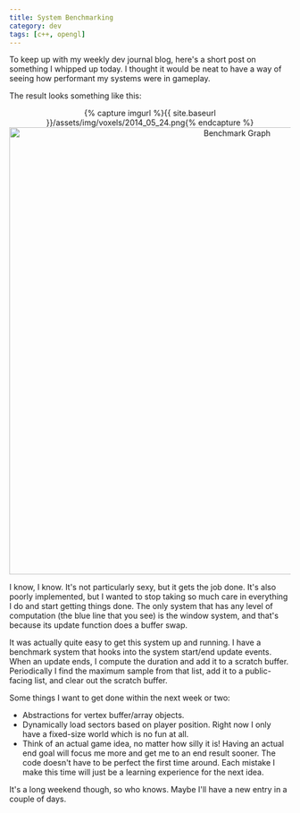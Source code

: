 ```yaml
---
title: System Benchmarking
category: dev
tags: [c++, opengl]
---
```

To keep up with my weekly dev journal blog, here's a short post on something I
whipped up today. I thought it would be neat to have a way of seeing how
performant my systems were in gameplay.


The result looks something like this:

<p style="text-align: center;">
	{% capture imgurl %}{{ site.baseurl }}/assets/img/voxels/2014_05_24.png{% endcapture %}
	<img src="{{ imgurl }}" alt="Benchmark Graph" width="800"/>
</p>

I know, I know. It's not particularly sexy, but it gets the job done. It's also
poorly implemented, but I wanted to stop taking so much care in everything I do
and start getting things done. The only system that has any level of computation
(the blue line that you see) is the window system, and that's because its
update function does a buffer swap.

It was actually quite easy to get this system up and running. I have a benchmark
system that hooks into the system start/end update events. When an update ends,
I compute the duration and add it to a scratch buffer. Periodically I find the
maximum sample from that list, add it to a public-facing list, and clear out the
scratch buffer.

Some things I want to get done within the next week or two:

* Abstractions for vertex buffer/array objects.
* Dynamically load sectors based on player position. Right now I only have a
  fixed-size world which is no fun at all.
* Think of an actual game idea, no matter how silly it is! Having an actual end
  goal will focus me more and get me to an end result sooner. The code doesn't
  have to be perfect the first time around. Each mistake I make this time will
  just be a learning experience for the next idea.

It's a long weekend though, so who knows. Maybe I'll have a new entry in a
couple of days.
